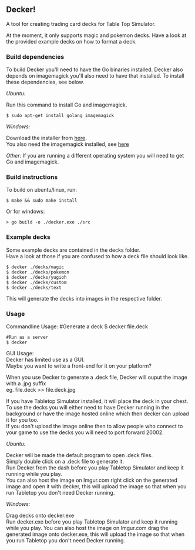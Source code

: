 Decker!
---------
A tool for creating trading card decks for Table Top Simulator.

At the moment, it only supports magic and pokemon decks.
Have a look at the provided example decks on how to format a deck.

### Build dependencies ###

To build Decker you'll need to have the Go binaries installed.
Decker also depends on imagemagick you'll also need to have that installed.
To install these dependencies, see below.

*Ubuntu:*

Run this command to install Go and imagemagick.

    $ sudo apt-get install golang imagemagick

*Windows:*

Download the installer from [here](https://golang.org/dl/).  
You also need the imagemagick installed, see [here](http://www.imagemagick.org/script/download.php#windows)

*Other:*
If you are running a different operating system you will need to get Go and imagemagick.

### Build instructions ###

To build on ubuntu/linux, run:

    $ make && sudo make install

Or for windows:

    > go build -o ./decker.exe ./src

### Example decks ###

Some example decks are contained in the decks folder.  
Have a look at those if you are confused to how a deck file should look like.

    $ decker ./decks/magic
    $ decker ./decks/pokemon
    $ decker ./decks/yugioh
    $ decker ./decks/custom
    $ decker ./decks/text
    
This will generate the decks into images in the respective folder.

### Usage ###
    
Commandline Usage:
	#Generate a deck
    $ decker file.deck
    
    #Run as a server
   	$ decker

GUI Usage:  
Decker has limited use as a GUI.  
Maybe you want to write a front-end for it on your platform?

When you use Decker to generate a .deck file, Decker will ouput the image with a .jpg suffix  
eg. file.deck >> file.deck.jpg

If you have Tabletop Simulator installed, it will place the deck in your chest.  
To use the decks you will either need to have Decker running in the background or 
have the image hosted online which then decker can upload it for you too.  
If you don't upload the image online then to allow people who connect to your game to use the decks you will need to port forward 20002. 

*Ubuntu:*

Decker will be made the default program to open .deck files.  
Simply double click on a .deck file to generate it.  
Run Decker from the dash before you play Tabletop Simulator and keep it running while you play.  
You can also host the image on Imgur.com right click on the generated image and open it with decker, 
this will upload the image so that when you run Tabletop you don't need Decker running.

*Windows:*

Drag decks onto decker.exe  
Run decker.exe before you play Tabletop Simulator and keep it running while you play.
You can also host the image on Imgur.com drag the generated image onto decker.exe, 
this will upload the image so that when you run Tabletop you don't need Decker running.
